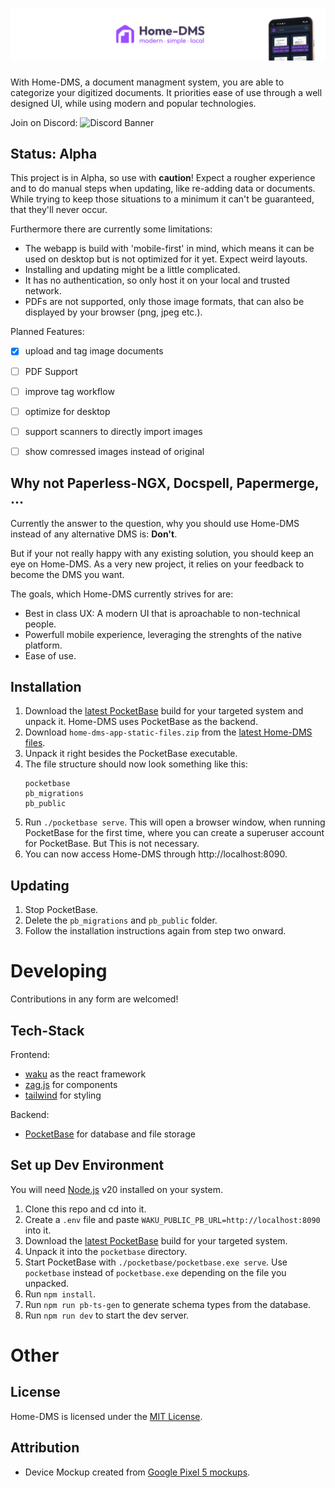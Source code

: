 # ![Logo Lockup of Home-DMS](/docs/images/banner.webp)
With Home-DMS, a document managment system, you are able to categorize your digitized documents. It priorities ease of use through a well designed UI, while using modern and popular technologies.

Join on Discord: ![Discord Banner](https://discord.com/api/guilds/1328764142030553151/widget.png?style=shield)

## Status: Alpha
This project is in Alpha, so use with **caution**! Expect a rougher experience and to do manual steps when updating, like re-adding data or documents. While trying to keep those situations to a minimum it can't be guaranteed, that they'll never occur.

Furthermore there are currently some limitations:
- The webapp is build with 'mobile-first' in mind, which means it can be used on desktop but is not optimized for it yet. Expect weird layouts.
- Installing and updating might be a little complicated.
- It has no authentication, so only host it on your local and trusted network.
- PDFs are not supported, only those image formats, that can also be displayed by your browser (png, jpeg etc.).

Planned Features:
- [x] upload and tag image documents
- [ ] PDF Support
- [ ] improve tag workflow
- [ ] optimize for desktop
- [ ] support scanners to directly import images
- [ ] show comressed images instead of original


## Why not Paperless-NGX, Docspell, Papermerge, ...
Currently the answer to the question, why you should use Home-DMS instead of any alternative DMS is: **Don't**.

But if your not really happy with any existing solution, you should keep an eye on Home-DMS. As a very new project, it relies on your feedback to become the DMS you want.

The goals, which Home-DMS currently strives for are:
- Best in class UX: A modern UI that is aproachable to non-technical people.
- Powerfull mobile experience, leveraging the strenghts of the native platform.
- Ease of use.

## Installation
1. Download the [latest PocketBase](https://pocketbase.io/docs/) build for your targeted system and unpack it. Home-DMS uses PocketBase as the backend.
2. Download `home-dms-app-static-files.zip` from the [latest Home-DMS files](https://github.com/RndUsername/Home-DMS/releases/latest).
3. Unpack it right besides the PocketBase executable.
4. The file structure should now look something like this:
    ```
    pocketbase
    pb_migrations
    pb_public
    ```
5. Run `./pocketbase serve`. This will open a browser window, when running PocketBase for the first time, where you can create a superuser account for PocketBase. But This is not necessary.
6. You can now access Home-DMS through http://localhost:8090.

## Updating
1. Stop PocketBase.
2. Delete the `pb_migrations` and `pb_public` folder.
3. Follow the installation instructions again from step two onward.

# Developing
Contributions in any form are welcomed!

## Tech-Stack
Frontend:
- [waku](https://waku.gg) as the react framework
- [zag.js](https://zagjs.com/) for components
- [tailwind](https://tailwindcss.com/) for styling

Backend:
- [PocketBase](https://pocketbase.io/) for database and file storage

## Set up Dev Environment
You will need [Node.js](https://nodejs.org/en/download) v20 installed on your system.
1. Clone this repo and cd into it.
2. Create a `.env` file and paste `WAKU_PUBLIC_PB_URL=http://localhost:8090` into it.
3. Download the [latest PocketBase](https://pocketbase.io/docs/) build for your targeted system.
4. Unpack it into the `pocketbase` directory.
5. Start PocketBase with `./pocketbase/pocketbase.exe serve`. Use `pocketbase` instead of `pocketbase.exe` depending on the file you unpacked.
6. Run `npm install`.
7. Run `npm run pb-ts-gen` to generate schema types from the database.
6. Run `npm run dev` to start the dev server.

# Other
## License
Home-DMS is licensed under the [MIT License](LICENSE.md).

## Attribution
- Device Mockup created from [Google Pixel 5 mockups](https://deviceframes.com/templates/google-pixel-5).
